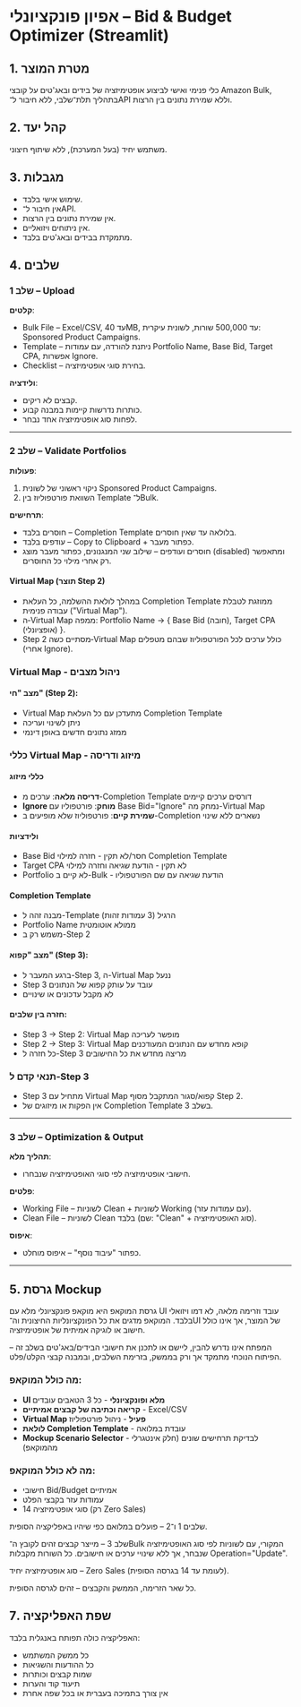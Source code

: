 # אפיון פונקציונלי – Bid & Budget Optimizer (Streamlit)

## 1. מטרת המוצר
כלי פנימי ואישי לביצוע אופטימיזציה של בידים ובאג'טים על קובצי Amazon Bulk, בתהליך תלת־שלבי, ללא חיבור ל־API וללא שמירת נתונים בין הרצות.

## 2. קהל יעד
משתמש יחיד (בעל המערכת), ללא שיתוף חיצוני.

## 3. מגבלות
- שימוש אישי בלבד.
- אין חיבור ל־API.
- אין שמירת נתונים בין הרצות.
- אין ניתוחים ויזואליים.
- מתמקדת בבידים ובאג'טים בלבד.

## 4. שלבים

### שלב 1 – Upload
**קלטים**:
- Bulk File – Excel/CSV, עד 40MB, עד 500,000 שורות, לשונית עיקרית: Sponsored Product Campaigns.
- Template – ניתנת להורדה, עם עמודות Portfolio Name, Base Bid, Target CPA, אפשרות Ignore.
- Checklist – בחירת סוגי אופטימיזציה.

**ולידציה**:
- קבצים לא ריקים.
- כותרות נדרשות קיימות במבנה קבוע.
- לפחות סוג אופטימיזציה אחד נבחר.

---

### שלב 2 – Validate Portfolios
**פעולות**:
1. ניקוי ראשוני של לשונית Sponsored Product Campaigns.
2. השוואת פורטפוליוז בין Template ל־Bulk.

**תרחישים**:
- חוסרים בלבד – Completion Template בלולאה עד שאין חוסרים.
- עודפים בלבד – Copy to Clipboard + כפתור מעבר.
- חוסרים ועודפים – שילוב שני המנגנונים, כפתור מעבר מוצג (disabled) ומתאפשר רק אחרי מילוי כל החוסרים.

#### Virtual Map (תוצר Step 2)
- במהלך לולאת ההשלמה, כל העלאת Completion Template ממוזגת לטבלת עבודה פנימית ("Virtual Map").
- ה‑Virtual Map ממפה: Portfolio Name → { Base Bid (חובה), Target CPA (אופציונלי) }.
- Step 2 מסתיים כשה‑Virtual Map כולל ערכים לכל הפורטפוליוז שבהם מטפלים (אחרי Ignore).

### Virtual Map - ניהול מצבים

#### מצב "חי" (Step 2):
- Virtual Map מתעדכן עם כל העלאת Completion Template
- ניתן לשינוי ועריכה
- ממזג נתונים חדשים באופן דינמי

### כללי Virtual Map - מיזוג ודריסה

#### כללי מיזוג
- **דריסה מלאה**: ערכים מ-Completion Template דורסים ערכים קיימים
- **Ignore מוחק**: פורטפוליו עם Base Bid="Ignore" נמחק מה-Virtual Map
- **שמירת קיים**: פורטפוליוז שלא מופיעים ב-Completion נשארים ללא שינוי

#### ולידציות
- Base Bid חסר/לא תקין - חזרה למילוי Completion Template
- Target CPA לא תקין - הודעת שגיאה וחזרה למילוי
- Portfolio לא קיים ב-Bulk - הודעת שגיאה עם שם הפורטפוליו

#### Completion Template
- מבנה זהה ל-Template הרגיל (3 עמודות זהות)
- Portfolio Name ממולא אוטומטית
- משמש רק ב-Step 2

#### מצב "קפוא" (Step 3):
- ברגע המעבר ל-Step 3, ה-Virtual Map ננעל
- Step 3 עובד על עותק קפוא של הנתונים
- לא מקבל עדכונים או שינויים

#### חזרה בין שלבים:
- Step 3 → Step 2: Virtual Map מופשר לעריכה
- Step 2 → Step 3: Virtual Map קופא מחדש עם הנתונים המעודכנים
- כל חזרה ל-Step 3 מריצה מחדש את כל החישובים

### תנאי קדם ל‑Step 3
- Step 3 מתחיל עם Virtual Map קפוא/סגור המתקבל מסוף Step 2.
- אין הפקות או מיזוגים של Completion Template בשלב 3.


---

### שלב 3 – Optimization & Output
**תהליך מלא**:
- חישובי אופטימיזציה לפי סוגי האופטימיזציה שנבחרו.

**פלטים**:
- Working File – לשוניות Clean + לשוניות Working (עם עמודות עזר).
- Clean File – לשוניות Clean בלבד (שם: "Clean" + סוג האופטימיזציה).

**איפוס**:
- כפתור "עיבוד נוסף" – איפוס מוחלט.

---

## 5. גרסת Mockup
גרסת המוקאפ היא מוקאפ פונקציונלי מלא עם UI עובד וזרימה מלאה, לא דמו ויזואלי בלבד. המוקאפ מדגים את כל הפונקציונליות החיצונית וה־UI של המוצר, אך אינו כולל חישוב או לוגיקה אמיתית של אופטימיזציה.

המפתח אינו נדרש להבין, ליישם או לתכנן את חישובי הבידים/באג'טים בשלב זה – הפיתוח הנוכחי מתמקד אך ורק בממשק, בזרימת השלבים, ובמבנה קבצי הקלט/פלט.

### מה כולל המוקאפ:
- **UI מלא ופונקציונלי** - כל 3 הטאבים עובדים
- **קריאה וכתיבה של קבצים אמיתיים** - Excel/CSV
- **Virtual Map פעיל** - ניהול פורטפוליוז
- **לולאת Completion Template** - עובדת במלואה
- **Mockup Scenario Selector** - לבדיקת תרחישים שונים (חלק אינטגרלי מהמוקאפ)

### מה לא כולל המוקאפ:
- חישובי Bid/Budget אמיתיים
- עמודות עזר בקבצי הפלט
- 14 סוגי אופטימיזציה (רק Zero Sales)

שלבים 1 ו־2 – פועלים במלואם כפי שיהיו באפליקציה הסופית.

שלב 3 – מייצר קבצים זהים לקובץ ה־Bulk המקורי, עם לשוניות לפי סוג האופטימיזציה שנבחר, אך ללא שינויי ערכים או חישובים. כל השורות מקבלות Operation="Update".

סוג אופטימיזציה יחיד – Zero Sales (לעומת עד 14 בגרסה הסופית).

כל שאר הזרימה, הממשק והקבצים – זהים לגרסה הסופית.


## 7. שפת האפליקציה
האפליקציה כולה תפותח באנגלית בלבד:
- כל ממשק המשתמש
- כל ההודעות והשגיאות
- שמות קבצים וכותרות
- תיעוד קוד והערות
- אין צורך בתמיכה בעברית או בכל שפה אחרת